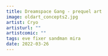 ```yaml
---
title: Dreamspace Gang - prequel art
image: oldart_concepts2.jpg
artist: Cryo
artisturl: ""
artistcomic: ""
tags: eve fixer sandman mira
date: 2022-03-26
---
```

